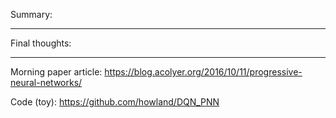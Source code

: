 Summary:


-------

Final thoughts:



-----------

Morning paper article: https://blog.acolyer.org/2016/10/11/progressive-neural-networks/

Code (toy): https://github.com/howland/DQN_PNN
